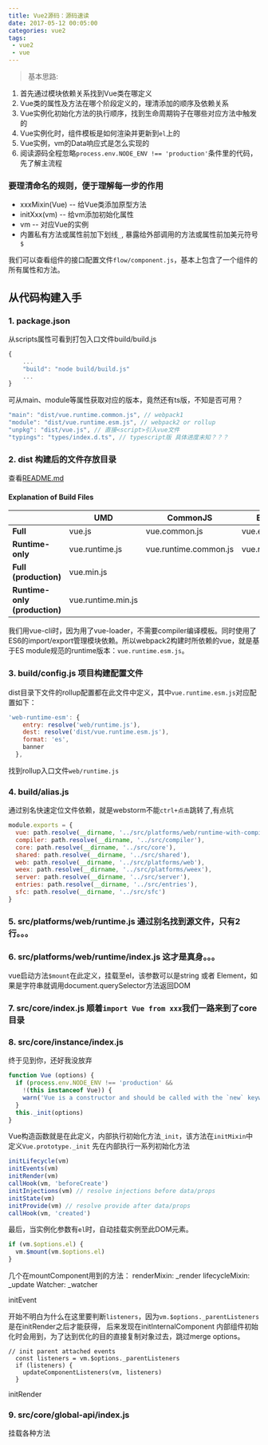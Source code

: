 ```yaml
---
title: Vue2源码：源码速读
date: 2017-05-12 00:05:00
categories: vue2
tags:
 - vue2
 - vue
---
```


> 基本思路:
1. 首先通过模块依赖关系找到Vue类在哪定义
2. Vue类的属性及方法在哪个阶段定义的，理清添加的顺序及依赖关系
3. Vue实例化初始化方法的执行顺序，找到生命周期钩子在哪些对应方法中触发的
4. Vue实例化时，组件模板是如何渲染并更新到`el`上的
5. Vue实例，vm的Data响应式是怎么实现的
6. 阅读源码全程忽略`process.env.NODE_ENV !== 'production'`条件里的代码，先了解主流程

### 要理清命名的规则，便于理解每一步的作用
- xxxMixin(Vue) -- 给Vue类添加原型方法
- initXxx(vm) -- 给vm添加初始化属性
- vm -- 对应Vue的实例
- 内置私有方法或属性前加下划线`_`, 暴露给外部调用的方法或属性前加美元符号`$`

我们可以查看组件的接口配置文件`flow/component.js`，基本上包含了一个组件的所有属性和方法。

## 从代码构建入手

### 1. package.json
从scripts属性可看到打包入口文件build/build.js
```js
{
	...
	"build": "node build/build.js"
	...
}
```

可从main、module等属性获取对应的版本，竟然还有ts版，不知是否可用？
```js
"main": "dist/vue.runtime.common.js", // webpack1
"module": "dist/vue.runtime.esm.js", // webpack2 or rollup
"unpkg": "dist/vue.js", // 直接<script>引入vue文件
"typings": "types/index.d.ts", // typescript版 具体进度未知？？？
```

### 2. dist 构建后的文件存放目录
查看[README.md](https://github.com/vuejs/vue/blob/dev/dist/README.md)

#### Explanation of Build Files

| | UMD | CommonJS | ES Module |
| --- | --- | --- | --- |
| **Full** | vue.js | vue.common.js | vue.esm.js |
| **Runtime-only** | vue.runtime.js | vue.runtime.common.js | vue.runtime.esm.js |
| **Full (production)** | vue.min.js | | |
| **Runtime-only (production)** | vue.runtime.min.js | | |


我们用vue-cli时，因为用了vue-loader，不需要compiler编译模板。同时使用了ES6的import/export管理模块依赖。所以webpack2构建时所依赖的vue，就是基于ES module规范的runtime版本：`vue.runtime.esm.js`。


### 3. build/config.js 项目构建配置文件
dist目录下文件的rollup配置都在此文件中定义，其中`vue.runtime.esm.js`对应配置如下：
```js
'web-runtime-esm': {
    entry: resolve('web/runtime.js'),
    dest: resolve('dist/vue.runtime.esm.js'),
    format: 'es',
    banner
  },
```
找到rollup入口文件`web/runtime.js`

### 4. build/alias.js
通过别名快速定位文件依赖，就是webstorm不能`ctrl+点击`跳转了,有点坑
```js
module.exports = {
  vue: path.resolve(__dirname, '../src/platforms/web/runtime-with-compiler'),
  compiler: path.resolve(__dirname, '../src/compiler'),
  core: path.resolve(__dirname, '../src/core'),
  shared: path.resolve(__dirname, '../src/shared'),
  web: path.resolve(__dirname, '../src/platforms/web'),
  weex: path.resolve(__dirname, '../src/platforms/weex'),
  server: path.resolve(__dirname, '../src/server'),
  entries: path.resolve(__dirname, '../src/entries'),
  sfc: path.resolve(__dirname, '../src/sfc')
}
```

### 5. src/platforms/web/runtime.js 通过别名找到源文件，只有2行。。。

### 6. src/platforms/web/runtime/index.js 这才是真身。。。
vue启动方法`$mount`在此定义，挂载至el，该参数可以是string 或者 Element，如果是字符串就调用document.querySelector方法返回DOM


### 7. src/core/index.js 顺着`import Vue from xxx`我们一路来到了core目录

### 8. src/core/instance/index.js
终于见到你，还好我没放弃
```js
function Vue (options) {
  if (process.env.NODE_ENV !== 'production' &&
    !(this instanceof Vue)) {
    warn('Vue is a constructor and should be called with the `new` keyword')
  }
  this._init(options)
}
```
Vue构造函数就是在此定义，内部执行初始化方法`_init`，该方法在`initMixin`中定义`Vue.prototype._init`
先在内部执行一系列初始化方法
```js
initLifecycle(vm)
initEvents(vm)
initRender(vm)
callHook(vm, 'beforeCreate')
initInjections(vm) // resolve injections before data/props
initState(vm)
initProvide(vm) // resolve provide after data/props
callHook(vm, 'created')
```

最后，当实例化参数有`el`时，自动挂载实例至此DOM元素。
```js
if (vm.$options.el) {
  vm.$mount(vm.$options.el)
}
```
几个在mountComponent用到的方法：
renderMixin: _render
lifecycleMixin: _update
Watcher: _watcher

initEvent

开始不明白为什么在这里要判断`listeners`，因为`vm.$options._parentListeners`是在initRender之后才能获得，
后来发现在initInternalComponent 内部组件初始化时会用到，为了达到优化的目的直接复制对象过去，跳过merge options。
```
// init parent attached events
  const listeners = vm.$options._parentListeners
  if (listeners) {
    updateComponentListeners(vm, listeners)
  }
```

initRender


### 9. src/core/global-api/index.js
挂载各种方法
